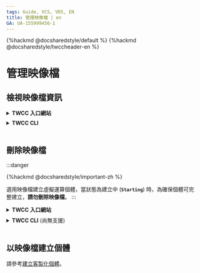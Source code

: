 ```yaml
---
tags: Guide, VCS, VDS, EN
title: 管理映像檔 | en
GA: UA-155999456-1
---
```



{%hackmd @docsharedstyle/default %}
{%hackmd @docsharedstyle/twccheader-en %}

# 管理映像檔 

## 檢視映像檔資訊

<!-- 1 start -->

<details class="docspoiler">

<summary><b>TWCC 入口網站</b></summary>

<br>

* 進入「**虛擬運算個體映像檔管理**」頁面，會看到所有映像檔的列表資訊，最後創建的映像檔會列在最上面，建立後待狀態變成 **`ACTIVE`** 後才可以使用映像檔建立個體。

![](https://cos.twcc.ai/SYS-MANUAL/uploads/upload_48fcd4930b9434b5ac9b11aaa8ff38ef.png)


</details>

<!-- Space -->

<div style="height:8px"></div>

<!-- 2. start -->

<details class="docspoiler">

<summary><b>TWCC CLI</b></summary>

<br>

### 指令

```bash
$ twccli ls vcs -snap [-all] #檢視所有映像檔 ([-all]限租戶管理員使用) 
                      [-s]   #檢視特定 ID 的映像檔
```

:::info
{%hackmd @twccdocs/cli-parameter-note-zh %}
:::

### 範例

- 檢視為 ID 為 **`918628`** 的虛擬運算個體建立的快照狀態
```bash
$ twccli ls vcs -snap -s 918628  
```

![](https://cos.twcc.ai/SYS-MANUAL/uploads/upload_19ffc79130c118e2642598005944ffa5.png)


</details>

<br>


## 刪除映像檔

:::danger

{%hackmd @docsharedstyle/important-zh %}

選用映像檔建立虛擬運算個體，當狀態為建立中 (**`Starting`**) 時，為確保個體可完整建立，**請勿刪除映像檔**。
:::

<!-- 1 start -->

<details class="docspoiler">

<summary><b>TWCC 入口網站</b></summary>

<br>

* 不需使用的映像檔，可以點選該映像檔列表後的 <i class="fa fa-ellipsis-v fa-20" aria-hidden="true"></i> 選單按鈕，再選擇「**刪除**」即可。

![](https://cos.twcc.ai/SYS-MANUAL/uploads/upload_fef6792d321ae679727ee90dcf12318d.png)


</details>

<!-- Space -->

<div style="height:8px"></div>

<!-- 2. start -->

<details class="docspoiler">

<summary><b>TWCC CLI</b> (尚無支援) </summary>

<br>

</details>

<br>



## 以映像檔建立個體

請參考[建立客製化個體](https://man.twcc.ai/@twccdocs/guide-vcs-create-custom-instance-zh)。
